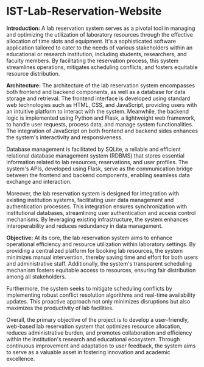 # IST-Lab-Reservation-Website

**Introduction:**
A lab reservation system serves as a pivotal tool in managing and optimizing the utilization of laboratory resources through the effective allocation of time slots and equipment. It's a sophisticated software application tailored to cater to the needs of various stakeholders within an educational or research institution, including students, researchers, and faculty members. By facilitating the reservation process, this system streamlines operations, mitigates scheduling conflicts, and fosters equitable resource distribution.

**Architecture:**
The architecture of the lab reservation system encompasses both frontend and backend components, as well as a database for data storage and retrieval. The frontend interface is developed using standard web technologies such as HTML, CSS, and JavaScript, providing users with an intuitive platform to interact with the system. Meanwhile, the backend logic is implemented using Python and Flask, a lightweight web framework, to handle user requests, process data, and manage system functionalities. The integration of JavaScript on both frontend and backend sides enhances the system's interactivity and responsiveness.

Database management is facilitated by SQLite, a reliable and efficient relational database management system (RDBMS) that stores essential information related to lab resources, reservations, and user profiles. The system's APIs, developed using Flask, serve as the communication bridge between the frontend and backend components, enabling seamless data exchange and interaction.

Moreover, the lab reservation system is designed for integration with existing institution systems, facilitating user data management and authentication processes. This integration ensures synchronization with institutional databases, streamlining user authentication and access control mechanisms. By leveraging existing infrastructure, the system enhances interoperability and reduces redundancy in data management.

**Objective:**
At its core, the lab reservation system aims to enhance operational efficiency and resource utilization within laboratory settings. By providing a centralized platform for booking lab resources, the system minimizes manual intervention, thereby saving time and effort for both users and administrative staff. Additionally, the system's transparent scheduling mechanism fosters equitable access to resources, ensuring fair distribution among all stakeholders.

Furthermore, the system seeks to mitigate scheduling conflicts by implementing robust conflict resolution algorithms and real-time availability updates. This proactive approach not only minimizes disruptions but also maximizes the productivity of lab facilities.

Overall, the primary objective of the project is to develop a user-friendly, web-based lab reservation system that optimizes resource allocation, reduces administrative burden, and promotes collaboration and efficiency within the institution's research and educational ecosystem. Through continuous improvement and adaptation to user feedback, the system aims to serve as a valuable asset in fostering innovation and academic excellence. 

